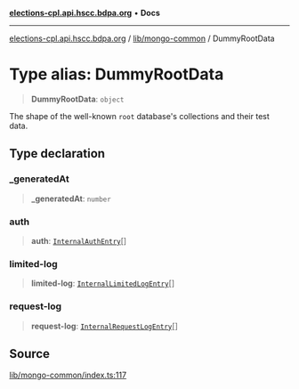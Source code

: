 [**elections-cpl.api.hscc.bdpa.org**](../../../README.md) • **Docs**

***

[elections-cpl.api.hscc.bdpa.org](../../../README.md) / [lib/mongo-common](../README.md) / DummyRootData

# Type alias: DummyRootData

> **DummyRootData**: `object`

The shape of the well-known `root` database's collections and their test
data.

## Type declaration

### \_generatedAt

> **\_generatedAt**: `number`

### auth

> **auth**: [`InternalAuthEntry`](../../next-auth/db/type-aliases/InternalAuthEntry.md)[]

### limited-log

> **limited-log**: [`InternalLimitedLogEntry`](../../next-limit/type-aliases/InternalLimitedLogEntry.md)[]

### request-log

> **request-log**: [`InternalRequestLogEntry`](../../next-log/type-aliases/InternalRequestLogEntry.md)[]

## Source

[lib/mongo-common/index.ts:117](https://github.com/nhscc/elections_cpl.api.hscc.bdpa.org/blob/46ed5b306a3fd199be2bd28706c3da03542c6da3/lib/mongo-common/index.ts#L117)

